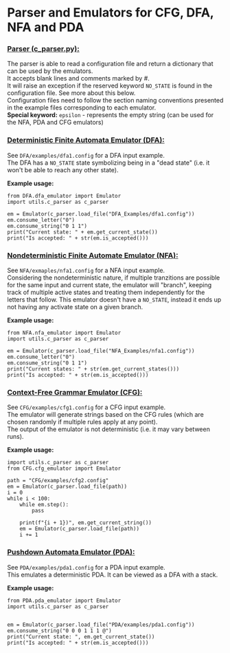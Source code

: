 # Parser and Emulators for CFG, DFA, NFA and PDA
### <ins>Parser (c_parser.py):</ins>
The parser is able to read a configuration file and return a dictionary that can be used by the emulators.      
It accepts blank lines and comments marked by #.        
It will raise an exception if the reserved keyword `NO_STATE` is found in the configuration file. See more about this below.          
Configuration files need to follow the section naming conventions presented in the example files corresponding to each emulator.        
__Special keyword:__ `epsilon` - represents the empty string (can be used for the NFA, PDA and CFG emulators)       
### <u>Deterministic Finite Automata Emulator (DFA):</u>       
See `DFA/examples/dfa1.config` for a DFA input example.       
The DFA has a `NO_STATE` state symbolizing being in a "dead state" (i.e. it won't be able to reach any other state).      

__Example usage:__      
```
from DFA.dfa_emulator import Emulator
import utils.c_parser as c_parser

em = Emulator(c_parser.load_file("DFA_Examples/dfa1.config"))
em.consume_letter("0")
em.consume_string("0 1 1")
print("Current state: " + em.get_current_state())
print("Is accepted: " + str(em.is_accepted()))
```

### <u>Nondeterministic Finite Automate Emulator (NFA):</u>        
See `NFA/exmaples/nfa1.config` for a NFA input example.       
Considering the nondeterministic nature, if multiple tranzitions are possible for the same input and current state, the emulator will "branch", keeping track of multiple active states and treating them independently for the letters that follow.
This emulator doesn't have a `NO_STATE`, instead it ends up not having any activate state on a given branch.      

__Example usage:__

```
from NFA.nfa_emulator import Emulator
import utils.c_parser as c_parser

em = Emulator(c_parser.load_file("NFA_Examples/nfa1.config"))
em.consume_letter("0")
em.consume_string("0 1 1")
print("Current states: " + str(em.get_current_states()))
print("Is accepted: " + str(em.is_accepted()))
```

### <u>Context-Free Grammar Emulator (CFG):</u>        
See `CFG/examples/cfg1.config` for a CFG input example.         
The emulator will generate strings based on the CFG rules (which are chosen randomly if multiple rules apply at any point).     
The output of the emulator is not deterministic (i.e. it may vary between runs).

__Example usage:__    

```
import utils.c_parser as c_parser
from CFG.cfg_emulator import Emulator

path = "CFG/examples/cfg2.config"
em = Emulator(c_parser.load_file(path))
i = 0
while i < 100:
    while em.step():
        pass

    print(f"{i + 1})", em.get_current_string())
    em = Emulator(c_parser.load_file(path))
    i += 1
```

### <u>Pushdown Automata Emulator (PDA):</u>
See `PDA/examples/pda1.config` for a PDA input example.       
This emulates a deterministic PDA. It can be viewed as a DFA with a stack.      

__Example usage:__    

```
from PDA.pda_emulator import Emulator
import utils.c_parser as c_parser


em = Emulator(c_parser.load_file("PDA/examples/pda1.config"))
em.consume_string("0 0 0 1 1 1 @")
print("Current state: ", em.get_current_state())
print("Is accepted: " + str(em.is_accepted()))
```
